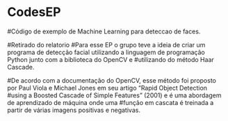 # CodesEP

#Código de exemplo de Machine Learning para deteccao de faces.

#Retirado do relatorio
#Para esse EP o grupo teve a ideia de criar um programa de detecção facial utilizando a linguagem de programação Python junto com a biblioteca do OpenCV e
#utilizando do método Haar Cascade.

#De acordo com a documentação do OpenCV, esse método foi proposto por Paul Viola e Michael Jones em seu artigo “Rapid Object Detection 
#using a Boosted Cascade of Simple Features” (2001) e é uma abordagem de aprendizado de máquina onde uma 
#função em cascata é treinada a partir de várias imagens positivas e negativas.

